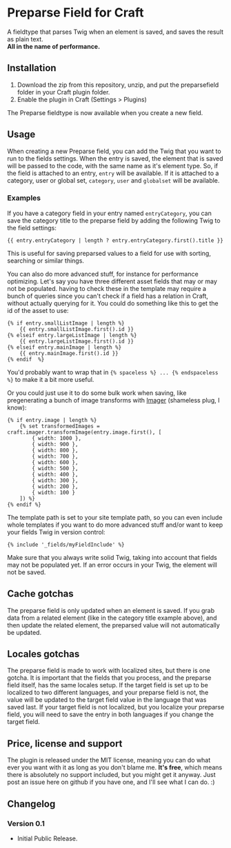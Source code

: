 Preparse Field for Craft
===

A fieldtype that parses Twig when an element is saved, and saves the result as plain text.  
**All in the name of performance.**


Installation
---
1. Download the zip from this repository, unzip, and put the preparsefield folder in your Craft plugin folder.
2. Enable the plugin in Craft (Settings > Plugins)

The Preparse fieldtype is now available when you create a new field. 


Usage
---
When creating a new Preparse field, you can add the Twig that you want to run to the fields settings. When the entry is 
saved, the element that is saved will be passed to the code, with the same name as it's element type. So, if the field 
is attached to an entry, `entry` will be available. If it is attached to a category, user or global set, `category`, `user`
and `globalset` will be available.
  
### Examples  
  
If you have a category field in your entry named `entryCategory`, you can save the category title to the
preparse field by adding the following Twig to the field settings:

    {{ entry.entryCategory | length ? entry.entryCategory.first().title }}
 
This is useful for saving preparsed values to a field for use with sorting, searching or similar things.
 
You can also do more advanced stuff, for instance for performance optimizing. Let's say you have three different asset 
fields that may or may not be populated. having to check these in the template may require a bunch of queries since you 
can't check if a field has a relation in Craft, without actually querying for it. You could do something like this to 
get the id of the asset to use:

    {% if entry.smallListImage | length %}
        {{ entry.smallListImage.first().id }}
    {% elseif entry.largeListImage | length %}
        {{ entry.largeListImage.first().id }}
    {% elseif entry.mainImage | length %}
        {{ entry.mainImage.first().id }}
    {% endif  %}
 
You'd probably want to wrap that in `{% spaceless %} ... {% endspaceless %}` to make it a bit more useful.

Or you could just use it to do some bulk work when saving, like pregenerating a bunch of image transforms with 
[Imager](https://github.com/aelvan/Imager-Craft) (shameless plug, I know):

    {% if entry.image | length %}
        {% set transformedImages = craft.imager.transformImage(entry.image.first(), [
		    { width: 1000 }, 
		    { width: 900 }, 
		    { width: 800 }, 
		    { width: 700 }, 
		    { width: 600 }, 
		    { width: 500 }, 
		    { width: 400 }, 
		    { width: 300 }, 
		    { width: 200 },
		    { width: 100 }
	    ]) %}
	{% endif %}
	
The template path is set to your site template path, so you can even include whole templates if you want to do more 
advanced stuff and/or want to keep your fields Twig in version control:
 	
    {% include '_fields/myFieldInclude' %}
	
Make sure that you always write solid Twig, taking into account that fields may not be populated yet. If an error occurs
in your Twig, the element will not be saved. 
 
 
Cache gotchas
---
The preparse field is only updated when an element is saved. If you grab data from a related element (like in the category 
title example above), and then update the related element, the preparsed value will not automatically be updated. 

 
Locales gotchas
---
The preparse field is made to work with localized sites, but there is one gotcha. It is important that the fields that
you process, and the preparse field itself, has the same locales setup. If the target field is set up to be localized to 
two different languages, and your preparse field is not, the value will be updated to the target field value in the 
language that was saved last. If your target field is not localized, but you localize your preparse field, you will need
to save the entry in both languages if you change the target field.   


Price, license and support
---
The plugin is released under the MIT license, meaning you can do what ever you want with it as long as you don't blame 
me. **It's free**, which means there is absolutely no support included, but you might get it anyway. Just post an issue 
here on github if you have one, and I'll see what I can do. :)


Changelog
---
### Version 0.1
 - Initial Public Release.


